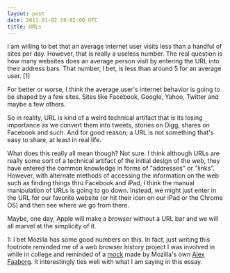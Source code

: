 ```yaml
---
layout: post
date: 2011-01-02 19:02:00 UTC
title: URLs
---
```


I am willing to bet that an average internet user visits less than a handful of sites per day. However, that is really a useless number. The real question is how many websites does an average person visit by entering the URL into their address bars. That number, I bet, is less than around 5 for an average user. [1]

For better or worse, I think the average user's internet behavior is going to be shaped by a few sites. Sites like Facebook, Google, Yahoo, Twitter and maybe a few others.

So in reality, URL is kind of a weird technical artifact that is its losing importance as we convert them into tweets, stories on Digg, shares on Facebook and such. And for good reason; a URL is not something that's easy to share, at least in real life.

What does this really all mean though? Not sure. I think although URLs are really some sort of a technical artifact of the initial design of the web, they have entered the common knowledge in forms of "addresses" or "links". However, with alternate methods of accessing the information on the web such as finding things thru Facebook and iPad, I think the manual manipulation of URLs is going to go down. Instead, we might just enter in the URL for our favorite website (or hit their icon on our iPad or the Chrome OS) and then see where we go from there.

Maybe, one day, Apple will make a browser without a URL bar and we will all marvel at the simplicity of it.

1: I bet Mozilla has some good numbers on this. In fact, just writing this footnote reminded me of a web browser history project I was involved in while in college and reminded of a [mock](http://blog.mozilla.org/faaborg/2007/01/13/basing-the-design-of-history-on-the-users-memory/) made by Mozilla's own [Alex Faaborg](https://twitter.com/faaborg). It interestingly ties well with what I am saying in this essay.
